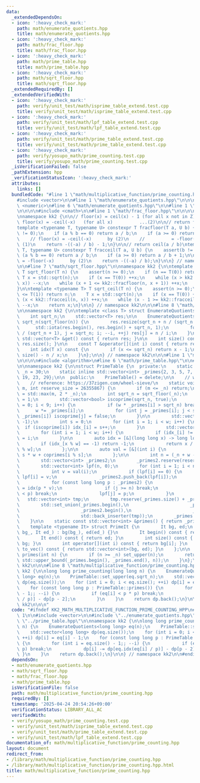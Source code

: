 ```yaml
---
data:
  _extendedDependsOn:
  - icon: ':heavy_check_mark:'
    path: math/enumerate_quotients.hpp
    title: math/enumerate_quotients.hpp
  - icon: ':heavy_check_mark:'
    path: math/frac_floor.hpp
    title: math/frac_floor.hpp
  - icon: ':heavy_check_mark:'
    path: math/prime_table.hpp
    title: math/prime_table.hpp
  - icon: ':heavy_check_mark:'
    path: math/sqrt_floor.hpp
    title: math/sqrt_floor.hpp
  _extendedRequiredBy: []
  _extendedVerifiedWith:
  - icon: ':heavy_check_mark:'
    path: verify/unit_test/math/isprime_table_extend.test.cpp
    title: verify/unit_test/math/isprime_table_extend.test.cpp
  - icon: ':heavy_check_mark:'
    path: verify/unit_test/math/lpf_table_extend.test.cpp
    title: verify/unit_test/math/lpf_table_extend.test.cpp
  - icon: ':heavy_check_mark:'
    path: verify/unit_test/math/prime_table_extend.test.cpp
    title: verify/unit_test/math/prime_table_extend.test.cpp
  - icon: ':heavy_check_mark:'
    path: verify/yosupo_math/prime_counting.test.cpp
    title: verify/yosupo_math/prime_counting.test.cpp
  _isVerificationFailed: false
  _pathExtension: hpp
  _verificationStatusIcon: ':heavy_check_mark:'
  attributes:
    links: []
  bundledCode: "#line 1 \"math/multiplicative_function/prime_counting.hpp\"\n\n\n\n\
    #include <vector>\n\n#line 1 \"math/enumerate_quotients.hpp\"\n\n\n\n#include\
    \ <numeric>\n#line 6 \"math/enumerate_quotients.hpp\"\n\n#line 1 \"math/sqrt_floor.hpp\"\
    \n\n\n\n#include <cmath>\n\n#line 1 \"math/frac_floor.hpp\"\n\n\n\n#include <cassert>\n\
    \nnamespace kk2 {\n\n// floor(x) = ceil(x) - 1 (for all x not in Z) ...(1)\n//\
    \ floor(x) = -ceil(-x)   (for all x)          ...(2)\n\n// return floor(a / b)\n\
    template <typename T, typename U> constexpr T fracfloor(T a, U b) {\n    assert(b\
    \ != 0);\n    if (a % b == 0) return a / b;\n    if (a >= 0) return a / b;\n\n\
    \    // floor(x) = -ceil(-x)      by (2)\n    //          = -floor(-x) - 1 by\
    \ (1)\n    return -((-a) / b) - 1;\n}\n\n// return ceil(a / b)\ntemplate <typename\
    \ T, typename U> constexpr T fracceil(T a, U b) {\n    assert(b != 0);\n    if\
    \ (a % b == 0) return a / b;\n    if (a >= 0) return a / b + 1;\n\n    // ceil(x)\
    \ = -floor(-x)      by (2)\n    return -((-a) / b);\n}\n\n} // namespace kk2\n\
    \n\n#line 7 \"math/sqrt_floor.hpp\"\n\nnamespace kk2 {\n\ntemplate <typename T>\
    \ T sqrt_floor(T n) {\n    assert(n >= 0);\n    if (n == T(0)) return 0;\n   \
    \ T x = std::sqrt(n);\n    if (x == T(0)) ++x;\n    while (x > kk2::fracfloor(n,\
    \ x)) --x;\n    while (x + 1 <= kk2::fracfloor(n, x + 1)) ++x;\n    return x;\n\
    }\n\ntemplate <typename T> T sqrt_ceil(T n) {\n    assert(n >= 0);\n    if (n\
    \ <= T(1)) return n;\n    T x = std::sqrt(n);\n    if (x == T(0)) ++x;\n    while\
    \ (x < kk2::fracceil(n, x)) ++x;\n    while (x - 1 >= kk2::fracceil(n, x - 1))\
    \ --x;\n    return x;\n}\n\n} // namespace kk2\n\n\n#line 8 \"math/enumerate_quotients.hpp\"\
    \n\nnamespace kk2 {\n\ntemplate <class T> struct EnumerateQuotients {\n    T n;\n\
    \    int sqrt_n;\n    std::vector<T> res;\n\n    EnumerateQuotients(T n) : n(n),\
    \ sqrt_n(sqrt_floor(n)) {\n        res.resize(sqrt_n + n / (sqrt_n + 1));\n  \
    \      std::iota(res.begin(), res.begin() + sqrt_n, 1);\n        for (T i = n\
    \ / (sqrt_n + 1), j = sqrt_n; i; --i, ++j) res[j] = n / i;\n    }\n\n    const\
    \ std::vector<T> &get() const { return res; }\n\n    int size() const { return\
    \ res.size(); }\n\n    const T &operator[](int i) const { return res[i]; }\n\n\
    \    int idx(T x) const {\n        if (x <= sqrt_n) return x - 1;\n        return\
    \ size() - n / x;\n    }\n};\n\n} // namespace kk2\n\n\n#line 1 \"math/prime_table.hpp\"\
    \n\n\n\n#include <algorithm>\n#line 6 \"math/prime_table.hpp\"\n\n#line 8 \"math/prime_table.hpp\"\
    \n\nnamespace kk2 {\n\nstruct PrimeTable {\n  private:\n    static inline int\
    \ _n = 30;\n    static inline std::vector<int> _primes{2, 3, 5, 7, 11, 13, 17,\
    \ 19, 23, 29};\n\n  public:\n    PrimeTable() = delete;\n\n    // wheel sieve\n\
    \    // reference: https://37zigen.com/wheel-sieve/\n    static void set_upper(int\
    \ m, int reserve_size = 26355867) {\n        if (m <= _n) return;\n        _n\
    \ = std::max(m, 2 * _n);\n        int sqrt_n = sqrt_floor(_n);\n        int w\
    \ = 1;\n        std::vector<bool> iscoprime(sqrt_n, true);\n        for (int i\
    \ = 0; i < 9; i++) {\n            if (w * _primes[i] > sqrt_n) break;\n      \
    \      w *= _primes[i];\n            for (int j = _primes[i]; j < sqrt_n; j +=\
    \ _primes[i]) iscoprime[j] = false;\n        }\n\n        std::vector<int> idx_(w,\
    \ -1);\n        int s = 0;\n        for (int i = 1; i < w; i++) {\n          \
    \  if (iscoprime[i]) idx_[i] = s++;\n        }\n        std::vector<int> coprimes(s);\n\
    \        for (int i = 1; i < w; i++) {\n            if (idx_[i] != -1) coprimes[idx_[i]]\
    \ = i;\n        }\n\n        auto idx = [&](long long x) -> long long {\n    \
    \        if (idx_[x % w] == -1) return -1;\n            return x / w * s + idx_[x\
    \ % w];\n        };\n\n        auto val = [&](int i) {\n            return i /\
    \ s * w + coprimes[i % s];\n        };\n\n        int n = (_n + w - 1) / w * s;\n\
    \        std::vector<int> _primes2;\n        _primes2.reserve(reserve_size);\n\
    \        std::vector<int> lpf(n, 0);\n        for (int i = 1; i < n; i++) {\n\
    \            int v = val(i);\n            if (lpf[i] == 0) {\n               \
    \ lpf[i] = v;\n                _primes2.push_back(lpf[i]);\n            }\n\n\
    \            for (const long long p : _primes2) {\n                long long j\
    \ = idx(p * v);\n                if (j >= n) break;\n                if (lpf[i]\
    \ < p) break;\n                lpf[j] = p;\n            }\n        }\n\n     \
    \   std::vector<int> tmp;\n        tmp.reserve(_primes.size() + _primes2.size());\n\
    \        std::set_union(_primes.begin(),\n                       _primes.end(),\n\
    \                       _primes2.begin(),\n                       _primes2.end(),\n\
    \                       std::back_inserter(tmp));\n        _primes = std::move(tmp);\n\
    \    }\n\n    static const std::vector<int> &primes() { return _primes; }\n\n\
    \    template <typename It> struct PrimeIt {\n        It bg, ed;\n        PrimeIt(It\
    \ bg_, It ed_) : bg(bg_), ed(ed_) {}\n        It begin() const { return bg; }\n\
    \        It end() const { return ed; }\n        int size() const { return ed -\
    \ bg; }\n        int operator[](int i) const { return bg[i]; }\n        std::vector<int>\
    \ to_vec() const { return std::vector<int>(bg, ed); }\n    };\n\n    static auto\
    \ primes(int n) {\n        if (n >= _n) set_upper(n);\n        return PrimeIt(_primes.begin(),\
    \ std::upper_bound(_primes.begin(), _primes.end(), n));\n    }\n};\n\n} // namespace\
    \ kk2\n\n\n#line 8 \"math/multiplicative_function/prime_counting.hpp\"\n\nnamespace\
    \ kk2 {\n\nlong long prime_counting(long long n) {\n    EnumerateQuotients<long\
    \ long> eq(n);\n    PrimeTable::set_upper(eq.sqrt_n);\n    std::vector<long long>\
    \ dp(eq.size());\n    for (int i = 0; i < eq.size(); ++i) dp[i] = eq[i] - 1;\n\
    \    for (const long long p : PrimeTable::primes()) {\n        for (int i = eq.size()\
    \ - 1;; --i) {\n            if (eq[i] < p * p) break;\n            dp[i] -= dp[eq.idx(eq[i]\
    \ / p)] - dp[p - 2];\n        }\n    }\n    return dp.back();\n}\n\n} // namespace\
    \ kk2\n\n\n"
  code: "#ifndef KK2_MATH_MULTIPLICATIVE_FUNCTION_PRIME_COUNTING_HPP\n#define KK2_MATH_MULTIPLICATIVE_FUNCTION_PRIME_COUNTING_HPP\
    \ 1\n\n#include <vector>\n\n#include \"../enumerate_quotients.hpp\"\n#include\
    \ \"../prime_table.hpp\"\n\nnamespace kk2 {\n\nlong long prime_counting(long long\
    \ n) {\n    EnumerateQuotients<long long> eq(n);\n    PrimeTable::set_upper(eq.sqrt_n);\n\
    \    std::vector<long long> dp(eq.size());\n    for (int i = 0; i < eq.size();\
    \ ++i) dp[i] = eq[i] - 1;\n    for (const long long p : PrimeTable::primes())\
    \ {\n        for (int i = eq.size() - 1;; --i) {\n            if (eq[i] < p *\
    \ p) break;\n            dp[i] -= dp[eq.idx(eq[i] / p)] - dp[p - 2];\n       \
    \ }\n    }\n    return dp.back();\n}\n\n} // namespace kk2\n\n#endif // KK2_MATH_MULTIPLICATIVE_FUNCTION_PRIME_COUNTING_HPP\n"
  dependsOn:
  - math/enumerate_quotients.hpp
  - math/sqrt_floor.hpp
  - math/frac_floor.hpp
  - math/prime_table.hpp
  isVerificationFile: false
  path: math/multiplicative_function/prime_counting.hpp
  requiredBy: []
  timestamp: '2025-04-24 20:54:26+09:00'
  verificationStatus: LIBRARY_ALL_AC
  verifiedWith:
  - verify/yosupo_math/prime_counting.test.cpp
  - verify/unit_test/math/isprime_table_extend.test.cpp
  - verify/unit_test/math/prime_table_extend.test.cpp
  - verify/unit_test/math/lpf_table_extend.test.cpp
documentation_of: math/multiplicative_function/prime_counting.hpp
layout: document
redirect_from:
- /library/math/multiplicative_function/prime_counting.hpp
- /library/math/multiplicative_function/prime_counting.hpp.html
title: math/multiplicative_function/prime_counting.hpp
---
```

